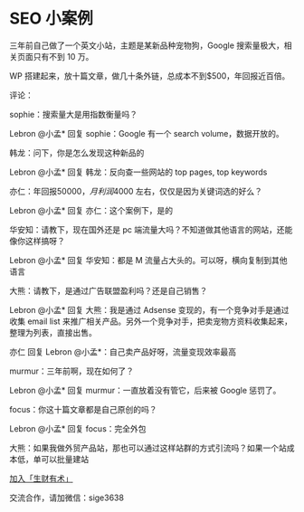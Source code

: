 # SEO 小案例

三年前自己做了一个英文小站，主题是某新品种宠物狗，Google 搜索量极大，相关页面只有不到 10 万。

WP 搭建起来，放十篇文章，做几十条外链，总成本不到$500，年回报近百倍。

评论：

sophie：搜索量大是用指数衡量吗？

Lebron @小孟* 回复 sophie：Google 有一个 search volume，数据开放的。

韩龙：问下，你是怎么发现这种新品的

Lebron @小孟* 回复 韩龙：反向查一些网站的 top pages, top keywords

亦仁：年回报$50000，月利润$4000 左右，仅仅是因为关键词选的好么？

Lebron @小孟* 回复 亦仁：这个案例下，是的

华安知：请教下，现在国外还是 pc 端流量大吗？不知道做其他语言的网站，还能像你这样搞呀？

Lebron @小孟* 回复 华安知：都是 M 流量占大头的。可以呀，横向复制到其他语言

大熊：请教下，是通过广告联盟盈利吗？还是自己销售？

Lebron @小孟* 回复 大熊：我是通过 Adsense 变现的，有一个竞争对手是通过收集 email list 来推广相关产品。另外一个竞争对手，把卖宠物方资料收集起来，整理为列表，直接出售。

亦仁 回复 Lebron @小孟*：自己卖产品好呀，流量变现效率最高

murmur：三年前啊，现在如何了？

Lebron @小孟* 回复 murmur：一直放着没有管它，后来被 Google 惩罚了。

focus：你这十篇文章都是自己原创的吗？

Lebron @小孟* 回复 focus：完全外包

大熊：如果我做外贸产品站，那也可以通过这样站群的方式引流吗？如果一个站成本低，单可以批量建站

[加入「生财有术」](https://www.ilangcai.com/jiaru/)

交流合作，请加微信：sige3638